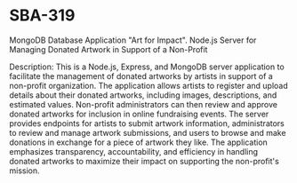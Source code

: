 # SBA-319
MongoDB Database Application
"Art for Impact". Node.js Server for Managing Donated Artwork in Support of a Non-Profit

Description:
This is a Node.js, Express, and MongoDB server application to facilitate the management of donated artworks by artists in support of a non-profit organization. The application allows artists to register and upload details about their donated artworks, including images, descriptions, and estimated values. Non-profit administrators can then review and approve donated artworks for inclusion in online fundraising events. The server provides endpoints for artists to submit artwork information, administrators to review and manage artwork submissions, and users to browse and make donations in exchange for a piece of artwork they like. The application emphasizes transparency, accountability, and efficiency in handling donated artworks to maximize their impact on supporting the non-profit's mission.
